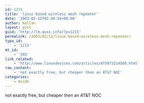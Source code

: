 ```yaml
---
id: 1215
title: 'linux based wireless mesh repeater'
date: '2003-02-12T02:40:56+00:00'
author: Kellan
layout: post
guid: 'http://lm.quxx.info/?p=1215'
permalink: /2003/02/12/linux-based-wireless-mesh-repeater/
typo_id:
    - '1213'
mt_id:
    - '395'
link_related:
    - 'http://www.linuxdevices.com/articles/AT5073214560.html'
raw_content:
    - 'not exactly free, but cheaper then an AT&T NOC'
categories:
    - Aside
---
```


not exactly free, but cheaper then an AT&amp;T NOC